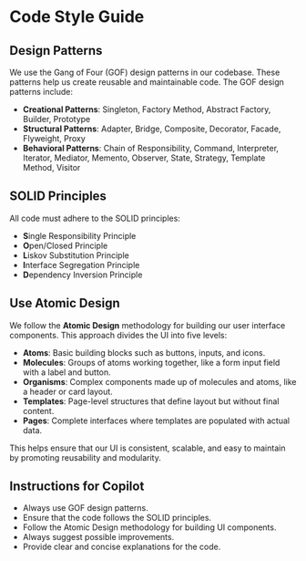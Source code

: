# Code Style Guide

## Design Patterns

We use the Gang of Four (GOF) design patterns in our codebase. These patterns help us create reusable and maintainable code. The GOF design patterns include:

- **Creational Patterns**: Singleton, Factory Method, Abstract Factory, Builder, Prototype
- **Structural Patterns**: Adapter, Bridge, Composite, Decorator, Facade, Flyweight, Proxy
- **Behavioral Patterns**: Chain of Responsibility, Command, Interpreter, Iterator, Mediator, Memento, Observer, State, Strategy, Template Method, Visitor

## SOLID Principles

All code must adhere to the SOLID principles:

- **S**ingle Responsibility Principle
- **O**pen/Closed Principle
- **L**iskov Substitution Principle
- **I**nterface Segregation Principle
- **D**ependency Inversion Principle

## Use Atomic Design

We follow the **Atomic Design** methodology for building our user interface components. This approach divides the UI into five levels:

- **Atoms**: Basic building blocks such as buttons, inputs, and icons.
- **Molecules**: Groups of atoms working together, like a form input field with a label and button.
- **Organisms**: Complex components made up of molecules and atoms, like a header or card layout.
- **Templates**: Page-level structures that define layout but without final content.
- **Pages**: Complete interfaces where templates are populated with actual data.

This helps ensure that our UI is consistent, scalable, and easy to maintain by promoting reusability and modularity.

## Instructions for Copilot

- Always use GOF design patterns.
- Ensure that the code follows the SOLID principles.
- Follow the Atomic Design methodology for building UI components.
- Always suggest possible improvements.
- Provide clear and concise explanations for the code.
